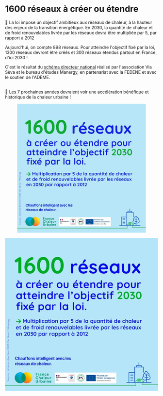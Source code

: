# 1600 réseaux à créer ou étendre

🏁 La loi impose un objectif ambitieux aux réseaux de chaleur, à la hauteur des enjeux de la  transition énergétique. En 2030, la quantité de chaleur et de froid renouvelables livrée par les réseaux devra être multipliée par 5, par rapport à 2012

Aujourd'hui, on compte 898 réseaux. Pour atteindre l'objectif fixé par la loi, 1300 réseaux devront être créés et 300 réseaux étendus partout en France, d'ici 2030 !

C'est le résultat du [schéma directeur national](https://www.reseauxdechaleur2030.fr/) réalisé par l'association Via Sèva et le bureau d'études Manergy, en partenariat avec la FEDENE et avec le soutien de l'ADEME.

\
🚀 Les 7 prochaines années devraient voir une accélération bénéfique et historique de la chaleur urbaine !



<figure><img src=".gitbook/assets/1600reseaux.jpg" alt=""><figcaption></figcaption></figure>

![](.gitbook/assets/1600.jpg)
